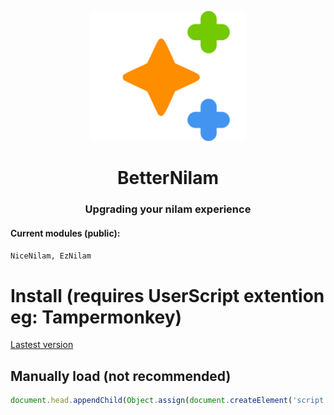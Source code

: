 <p align="center">
<img src="https://raw.githubusercontent.com/du-cc/BetterNilam/main/icons/icon.svg" alt="BetterNilam Icon" width="250"/>
</p>
<h1 align="center">BetterNilam</h1>
<h3 align="center">Upgrading your nilam experience</h3>
<h4>Current modules (public):</h4><code>NiceNilam, EzNilam</code>
<br>

# Install (requires UserScript extention eg: Tampermonkey)
[Lastest version](https://raw.githubusercontent.com/du-cc/BetterNilam/main/betterNilam.user.js)

## Manually load (not recommended)
```js
document.head.appendChild(Object.assign(document.createElement('script'), { type: 'text/javascript', src: 'https://cdn.jsdelivr.net/gh/du-cc/BetterNilam@main/source.js' }));
```
